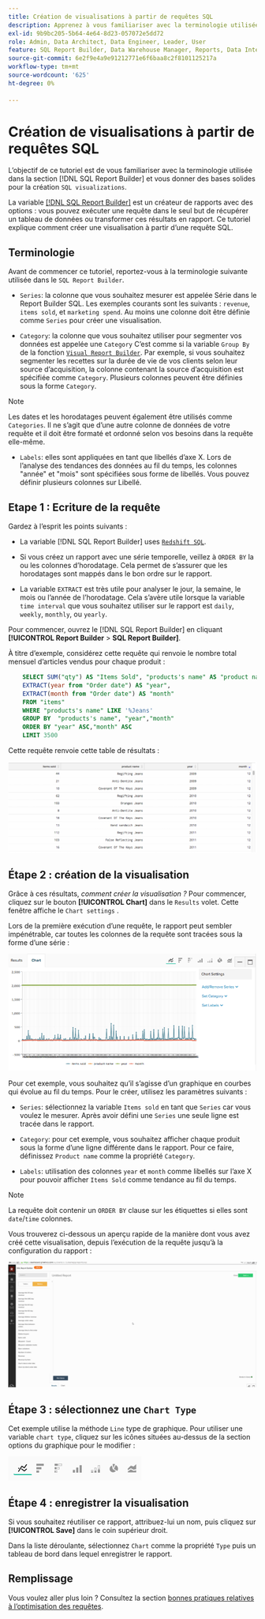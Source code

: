 ```yaml
---
title: Création de visualisations à partir de requêtes SQL
description: Apprenez à vous familiariser avec la terminologie utilisée dans le Report Builder SQL et à vous donner une base solide pour créer des visualisations SQL.
exl-id: 9b9bc205-5b64-4e64-8d23-057072e5dd72
role: Admin, Data Architect, Data Engineer, Leader, User
feature: SQL Report Builder, Data Warehouse Manager, Reports, Data Integration
source-git-commit: 6e2f9e4a9e91212771e6f6baa8c2f8101125217a
workflow-type: tm+mt
source-wordcount: '625'
ht-degree: 0%

---
```


# Création de visualisations à partir de requêtes SQL

L’objectif de ce tutoriel est de vous familiariser avec la terminologie utilisée dans la section [!DNL SQL Report Builder] et vous donner des bases solides pour la création `SQL visualizations`.

La variable [[!DNL SQL Report Builder]](../data-analyst/dev-reports/sql-rpt-bldr.md) est un créateur de rapports avec des options : vous pouvez exécuter une requête dans le seul but de récupérer un tableau de données ou transformer ces résultats en rapport. Ce tutoriel explique comment créer une visualisation à partir d’une requête SQL.

## Terminologie

Avant de commencer ce tutoriel, reportez-vous à la terminologie suivante utilisée dans le `SQL Report Builder`.

- `Series`: la colonne que vous souhaitez mesurer est appelée Série dans le Report Builder SQL. Les exemples courants sont les suivants : `revenue`, `items sold`, et `marketing spend`. Au moins une colonne doit être définie comme `Series` pour créer une visualisation.

- `Category`: la colonne que vous souhaitez utiliser pour segmenter vos données est appelée une `Category` C’est comme si la variable `Group By` de la fonction [`Visual Report Builder`](../data-user/reports/ess-rpt-build-visual.md). Par exemple, si vous souhaitez segmenter les recettes sur la durée de vie de vos clients selon leur source d’acquisition, la colonne contenant la source d’acquisition est spécifiée comme `Category`. Plusieurs colonnes peuvent être définies sous la forme `Category`.

>[!NOTE]
>
>Les dates et les horodatages peuvent également être utilisés comme `Categories`. Il ne s’agit que d’une autre colonne de données de votre requête et il doit être formaté et ordonné selon vos besoins dans la requête elle-même.

- `Labels`: elles sont appliquées en tant que libellés d’axe X. Lors de l’analyse des tendances des données au fil du temps, les colonnes &quot;année&quot; et &quot;mois&quot; sont spécifiées sous forme de libellés. Vous pouvez définir plusieurs colonnes sur Libellé.

## Etape 1 : Ecriture de la requête

Gardez à l’esprit les points suivants :

- La variable [!DNL SQL Report Builder] uses [`Redshift SQL`](https://docs.aws.amazon.com/redshift/latest/dg/c_redshift-and-postgres-sql.html).

- Si vous créez un rapport avec une série temporelle, veillez à `ORDER BY` la ou les colonnes d’horodatage. Cela permet de s’assurer que les horodatages sont mappés dans le bon ordre sur le rapport.

- La variable `EXTRACT` est très utile pour analyser le jour, la semaine, le mois ou l’année de l’horodatage. Cela s’avère utile lorsque la variable `time interval` que vous souhaitez utiliser sur le rapport est `daily`, `weekly`, `monthly`, ou `yearly`.

Pour commencer, ouvrez le [!DNL SQL Report Builder] en cliquant **[!UICONTROL Report Builder** > **SQL Report Builder]**.

À titre d’exemple, considérez cette requête qui renvoie le nombre total mensuel d’articles vendus pour chaque produit :

```sql
    SELECT SUM("qty") AS "Items Sold", "products's name" AS "product name",
    EXTRACT(year from "Order date") AS "year",
    EXTRACT(month from "Order date") AS "month"
    FROM "items"
    WHERE "products's name" LIKE '%Jeans'
    GROUP BY  "products's name", "year","month"
    ORDER BY "year" ASC,"month" ASC
    LIMIT 3500
```

Cette requête renvoie cette table de résultats :

![](../assets/SQL_results_table.png)

## Étape 2 : création de la visualisation

Grâce à ces résultats, *comment créer la visualisation ?* Pour commencer, cliquez sur le bouton **[!UICONTROL Chart]** dans le `Results` volet. Cette fenêtre affiche le `Chart settings` .

Lors de la première exécution d’une requête, le rapport peut sembler impénétrable, car toutes les colonnes de la requête sont tracées sous la forme d’une série :

![](../assets/SQL_initial_report_results.png)

Pour cet exemple, vous souhaitez qu’il s’agisse d’un graphique en courbes qui évolue au fil du temps. Pour le créer, utilisez les paramètres suivants :

- `Series`: sélectionnez la variable `Items sold` en tant que `Series` car vous voulez le mesurer. Après avoir défini une `Series` une seule ligne est tracée dans le rapport.

- `Category`: pour cet exemple, vous souhaitez afficher chaque produit sous la forme d’une ligne différente dans le rapport. Pour ce faire, définissez `Product name` comme la propriété `Category`.

- `Labels`: utilisation des colonnes `year` et `month` comme libellés sur l’axe X pour pouvoir afficher `Items Sold` comme tendance au fil du temps.

>[!NOTE]
>
>La requête doit contenir un `ORDER BY` clause sur les étiquettes si elles sont `date`/`time` colonnes.

Vous trouverez ci-dessous un aperçu rapide de la manière dont vous avez créé cette visualisation, depuis l’exécution de la requête jusqu’à la configuration du rapport :

![](../assets/SQL_report_settings.gif)

## Étape 3 : sélectionnez une `Chart Type`

Cet exemple utilise la méthode `Line` type de graphique. Pour utiliser une variable `chart type`, cliquez sur les icônes situées au-dessus de la section options du graphique pour le modifier :

![](../assets/Chart_types.png)

## Étape 4 : enregistrer la visualisation

Si vous souhaitez réutiliser ce rapport, attribuez-lui un nom, puis cliquez sur **[!UICONTROL Save]** dans le coin supérieur droit.

Dans la liste déroulante, sélectionnez `Chart` comme la propriété `Type` puis un tableau de bord dans lequel enregistrer le rapport.

## Remplissage

Vous voulez aller plus loin ? Consultez la section [bonnes pratiques relatives à l’optimisation des requêtes](../best-practices/optimizing-your-sql-queries.md).
